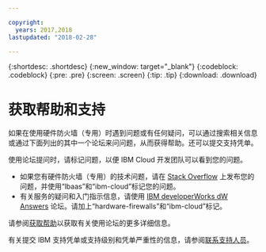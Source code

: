 ```yaml
---

copyright:
  years: 2017,2018
lastupdated: "2018-02-28"

---
```


{:shortdesc: .shortdesc}
{:new_window: target="_blank"}
{:codeblock: .codeblock}
{:pre: .pre}
{:screen: .screen}
{:tip: .tip}
{:download: .download}

# 获取帮助和支持 

如果在使用硬件防火墙（专用）时遇到问题或有任何疑问，可以通过搜索相关信息或通过下面列出的其中一个论坛来问问题，从而获得帮助。还可以提交支持凭单。

使用论坛提问时，请标记问题，以便 IBM Cloud 开发团队可以看到您的问题。

* 如果您有硬件防火墙（专用）的技术问题，请在 [Stack Overflow](https://stackoverflow.com/search?q=hardware-firewalls+ibm-cloud) 上发布您的问题，并使用“lbaas”和“ibm-cloud”标记您的问题。
* 有关服务的疑问和入门指示信息，请使用 [IBM developerWorks dW Answers](https://developer.ibm.com/answers/topics/hardware-firewalls.html?smartspace=ibm-cloud) 论坛。请加上“hardware-firewalls”和“ibm-cloud”标记。

请参阅[获取帮助](https://console.bluemix.net/docs/support/index.html#getting-help)以获取有关使用论坛的更多详细信息。

有关提交 IBM 支持凭单或支持级别和凭单严重性的信息，请参阅[联系支持人员](https://console.bluemix.net/docs/support/index.html#contacting-support)。
